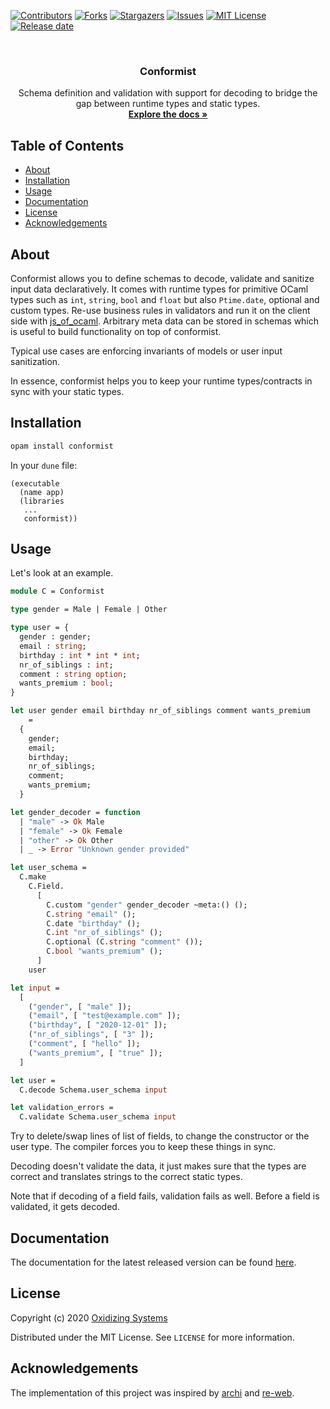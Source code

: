 [![Contributors][contributors-shield]][contributors-url]
[![Forks][forks-shield]][forks-url]
[![Stargazers][stars-shield]][stars-url]
[![Issues][issues-shield]][issues-url]
[![MIT License][license-shield]][license-url]
[![Release date][release-date]][release-date]


<br />
<p align="center">
  <!-- <a href="https://github.com/oxidizing/conformist"> -->
  <!--   <img src="images/logo.jpg" alt="Logo" width="400" height="240"> -->
  <!-- </a> -->
  <h3 align="center">Conformist</h3>

  <p align="center">
    Schema definition and validation with support for decoding to bridge the gap between runtime types and static types.
    <br />
    <a href="https://oxidizing.github.io/conformist/conformist/Conformist/index.html"><strong>Explore the docs »</strong></a>
  </p>
</p>

<!-- TABLE OF CONTENTS -->
## Table of Contents

* [About](#about)
* [Installation](#installation)
* [Usage](#usage)
* [Documentation](#documentation)
* [License](#license)
* [Acknowledgements](#acknowledgements)

## About

Conformist allows you to define schemas to decode, validate and sanitize input data declaratively. It comes with runtime types for primitive OCaml types such as `int`, `string`, `bool` and `float` but also `Ptime.date`, optional and custom types. Re-use business rules in validators and run it on the client side with [js_of_ocaml](https://github.com/ocsigen/js_of_ocaml/). Arbitrary meta data can be stored in schemas which is useful to build functionality on top of conformist.

Typical use cases are enforcing invariants of models or user input sanitization.

In essence, conformist helps you to keep your runtime types/contracts in sync with your static types.

## Installation

```sh
opam install conformist
```

In your `dune` file:

```
(executable
  (name app)
  (libraries
   ...
   conformist))
```

## Usage

Let's look at an example.

```ocaml
module C = Conformist

type gender = Male | Female | Other

type user = {
  gender : gender;
  email : string;
  birthday : int * int * int;
  nr_of_siblings : int;
  comment : string option;
  wants_premium : bool;
}

let user gender email birthday nr_of_siblings comment wants_premium
    =
  {
    gender;
    email;
    birthday;
    nr_of_siblings;
    comment;
    wants_premium;
  }

let gender_decoder = function
  | "male" -> Ok Male
  | "female" -> Ok Female
  | "other" -> Ok Other
  | _ -> Error "Unknown gender provided"

let user_schema =
  C.make
    C.Field.
      [
        C.custom "gender" gender_decoder ~meta:() ();
        C.string "email" ();
        C.date "birthday" ();
        C.int "nr_of_siblings" ();
        C.optional (C.string "comment" ());
        C.bool "wants_premium" ();
      ]
    user

let input =
  [
    ("gender", [ "male" ]);
    ("email", [ "test@example.com" ]);
    ("birthday", [ "2020-12-01" ]);
    ("nr_of_siblings", [ "3" ]);
    ("comment", [ "hello" ]);
    ("wants_premium", [ "true" ]);
  ]

let user =
  C.decode Schema.user_schema input

let validation_errors =
  C.validate Schema.user_schema input
```

Try to delete/swap lines of list of fields, to change the constructor or the user type. The compiler forces you to keep these things in sync.

Decoding doesn't validate the data, it just makes sure that the types are correct and translates strings to the correct static types.

Note that if decoding of a field fails, validation fails as well. Before a field is validated, it gets decoded.

## Documentation

The documentation for the latest released version can be found [here](https://oxidizing.github.io/conformist/conformist/Conformist/index.html).

## License

Copyright (c) 2020 [Oxidizing Systems](https://oxidizing.io/)

Distributed under the MIT License. See `LICENSE` for more information.

## Acknowledgements

The implementation of this project was inspired by [archi](https://github.com/anmonteiro/archi) and [re-web](https://github.com/yawaramin/re-web).

[contributors-shield]: https://img.shields.io/github/contributors/oxidizing/conformist.svg?style=flat-square
[contributors-url]: https://github.com/oxidizing/conformist/graphs/contributors
[forks-shield]: https://img.shields.io/github/forks/oxidizing/conformist.svg?style=flat-square
[forks-url]: https://github.com/oxidizing/conformist/network/members
[stars-shield]: https://img.shields.io/github/stars/oxidizing/conformist.svg?style=flat-square
[stars-url]: https://github.com/oxidizing/conformist/stargazers
[issues-shield]: https://img.shields.io/github/issues/oxidizing/conformist.svg?style=flat-square
[issues-url]: https://github.com/oxidizing/conformist/issues
[license-shield]: https://img.shields.io/github/license/oxidizing/conformist.svg?style=flat-square
[license-url]: https://github.com/oxidizing/conformist/blob/master/LICENSE.txt
[release-date]: https://img.shields.io/github/release-date/oxidizing/conformist
